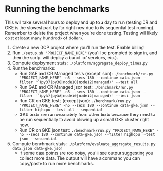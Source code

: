 # Running the benchmarks

This will take several hours to deploy and up to a day to run (testing CR and
GKE is the slowest part by far right now due to its sequential test
running). Remember to delete the project when you're done testing. Testing will
likely cost at least many hundreds of dollars.

1. Create a new GCP project where you'll run the test. Enable billing!
1. Run `./setup.sh "PROJECT_NAME_HERE"` (you'll be prompted to sign in, and then
   the script will deploy a bunch of services, etc.).
1. Compute deployment stats: `./platform/aggregate_deploy_times.py`
1. Run the benchmarks:
    * Run GAE and CR Managed tests (except json): `./benchmark/run.py "PROJECT_NAME_HERE" -n5 --secs 180 --continue data.json --filter '^(py37|py38|node10|node12|managed)' --test all`
    * Run GAE and CR Managed json test: `./benchmark/run.py "PROJECT_NAME_HERE" -n5 --secs 180 --continue data.json --filter '^(py37|py38|node10|node12|managed)' --test json`
    * Run CR on GKE tests (except json): `./benchmark/run.py "PROJECT_NAME_HERE" -n5 --secs 180 --continue data-gke.json --filter highcpu --test all --sequential`
    * GKE tests are run separately from other tests because they need to be run sequentially to avoid blowing up a small GKE cluster right now.
    * Run CR on GKE json test: `./benchmark/run.py "PROJECT_NAME_HERE" -n5 --secs 180 --continue data-gke.json --filter highcpu --test json --sequential`
1. Compute benchmark stats: `./platform/evaluate_aggregate_results.py data.json data-gke.json`
    * If some data points are too noisy, you'll see output suggesting you collect more data. The output will have a command you can copy/paste to run more benchmarks.
